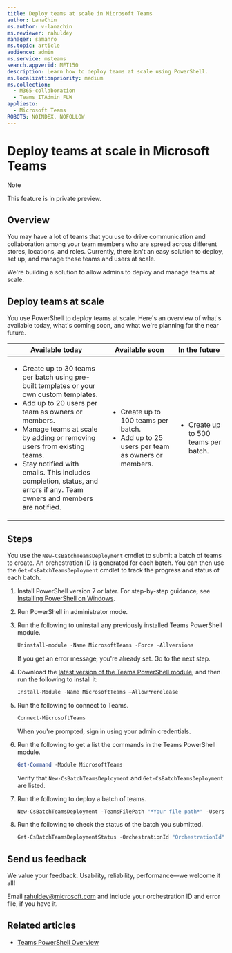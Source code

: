 ```yaml
---
title: Deploy teams at scale in Microsoft Teams
author: LanaChin
ms.author: v-lanachin
ms.reviewer: rahuldey
manager: samanro
ms.topic: article
audience: admin
ms.service: msteams
search.appverid: MET150
description: Learn how to deploy teams at scale using PowerShell. 
ms.localizationpriority: medium
ms.collection: 
  - M365-collaboration
  - Teams_ITAdmin_FLW
appliesto: 
  - Microsoft Teams
ROBOTS: NOINDEX, NOFOLLOW
---
```


# Deploy teams at scale in Microsoft Teams

> [!NOTE]
> This feature is in private preview.

## Overview
 
You may have a lot of teams that you use to drive communication and collaboration among your team members who are spread across different stores, locations, and roles. Currently, there isn't an easy solution to deploy, set up, and manage these teams and users at scale.

We're building a solution to allow admins to deploy and manage teams at scale.  

## Deploy teams at scale

You use PowerShell to deploy teams at scale. Here's an overview of what's available today, what's coming soon, and what we're planning for the near future.

|Available today  |Available soon  |In the future  |
|---------|---------|---------|
| <ul><li>Create up to 30 teams per batch using pre-built templates or your own custom templates.</li><li>Add up to 20 users per team as owners or members.</li><li>Manage teams at scale by adding or removing users from existing teams.</li><li>Stay notified with emails. This includes completion, status, and errors if any. Team owners and members are notified.</li></ul>|<ul><li>Create up to 100 teams per batch.</li><li>Add up to 25 users per team as owners or members. </li></ul>|<ul><li>Create up to 500 teams per batch.</li></ul>|

## Steps

You use the ```New-CsBatchTeamsDeployment``` cmdlet to submit a batch of teams to create. An orchestration ID is generated for each batch. You can then use the ```Get-CsBatchTeamsDeployment``` cmdlet to track the progress and status of each batch.

1. Install PowerShell version 7 or later. For step-by-step guidance, see [Installing PowerShell on Windows](/powershell/scripting/install/installing-powershell-on-windows).
1. Run PowerShell in administrator mode.
1. Run the following to uninstall any previously installed Teams PowerShell module.

    ```powershell
    Uninstall-module -Name MicrosoftTeams -Force -Allversions
    ```

    If you get an error message, you're already set. Go to the next step.
1. Download the [latest version of the Teams PowerShell module](https://www.powershellgallery.com/packages/MicrosoftTeams/4.3.1-preview), and then run the following to install it:

    ```powershell
    Install-Module -Name MicrosoftTeams –AllowPrerelease 
    ```

1. Run the following to connect to Teams.

    ```powershell
    Connect-MicrosoftTeams
    ```

    When you're prompted, sign in using your admin credentials.

1. Run the following to get a list the commands in the Teams PowerShell module.

    ```powershell
    Get-Command -Module MicrosoftTeams
    ```

    Verify that ```New-CsBatchTeamsDeployment``` and ```Get-CsBatchTeamsDeployment``` are listed.

1. Run the following to deploy a batch of teams.

    ```powershell
    New-CsBatchTeamsDeployment -TeamsFilePath "*Your file path*" -UsersFilePath "*Your file path*" -UsersToNotify *Email address* 
    ```

1. Run the following to check the status of the batch you submitted.

    ```powershell
    Get-CsBatchTeamsDeploymentStatus -OrchestrationId "OrchestrationId"
    ```

## Send us feedback

We value your feedback. Usability, reliability, performance&mdash;we welcome it all!

Email [rahuldey@microsoft.com](mailto:rahuldey@microsoft.com) and include your orchestration ID and error file, if you have it.

## Related articles

- [Teams PowerShell Overview](teams-powershell-overview.md)
